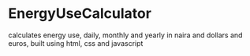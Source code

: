 # EnergyUseCalculator
calculates energy use, daily, monthly and yearly in naira and dollars and euros, built using html, css and javascript
